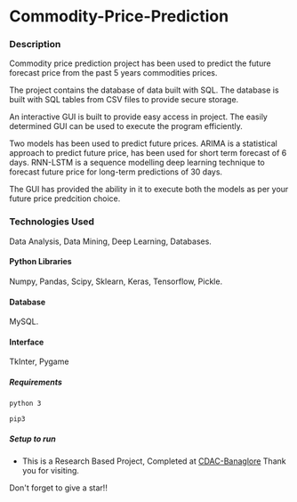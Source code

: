 # Commodity-Price-Prediction

### Description
Commodity price prediction project has been used to predict the future forecast price from the past 5 years commodities prices.

The project contains the database of data built with SQL. The database is built with SQL tables from CSV files to provide secure storage.

An interactive GUI is built to provide easy access in project. The easily determined GUI can be used to execute the program efficiently. 

Two models has been used to predict future prices. ARIMA is a statistical approach to predict future price, has been used for short term forecast of 6 days. RNN-LSTM is a sequence modelling deep learning technique to forecast future price for long-term predictions of 30 days.

The GUI has provided the ability in it to execute both the models as per your future price predcition choice.

### Technologies Used
Data Analysis, Data Mining, Deep Learning, Databases.

#### Python Libraries
Numpy, Pandas, Scipy, Sklearn, Keras, Tensorflow, Pickle.

#### Database
MySQL.

#### Interface
TkInter, Pygame

##### Requirements
```
python 3

pip3
```

##### Setup to run

+ This is a Research Based Project, Completed at [CDAC-Banaglore](https://www.cdac.in/index.aspx?id=bangalore)
Thank you for visiting.

Don't forget to give a star!!
